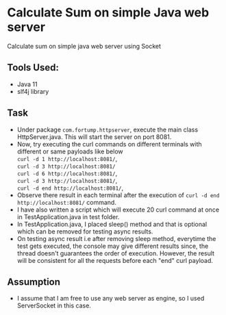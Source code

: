 # Calculate Sum on simple Java web server

Calculate sum on simple java web server using Socket

## Tools Used: 
- Java 11
- slf4j library

## Task

- Under package `com.fortump.httpserver`, execute the main class HttpServer.java.
  This will start the server on port 8081.
- Now, try executing the curl commands on different terminals with different or same payloads
  like below <br/>
   `curl -d 1 http://localhost:8081/`, <br/>
    `curl -d 3 http://localhost:8081/` <br/>
    `curl -d 6 http://localhost:8081/`, <br/>
    `curl -d 3 http://localhost:8081/`, <br/>
    `curl -d end http://localhost:8081/`, <br/>
- Observe there result in each terminal after the execution of `curl -d end http://localhost:8081/` command.
- I have also written a script which will execute 20 curl command at once in TestApplication.java in test folder.
- In TestApplication.java, I placed sleep() method and that is optional which can be removed for testing async results.
- On testing async result i.e after removing sleep method, everytime the test gets executed, the console may give different results since,
  the thread doesn't guarantees the order of execution. However, the result will be consistent for all the requests before each "end" curl payload.

## Assumption

- I assume that I am free to use any web server as engine, so I used ServerSocket in this case.